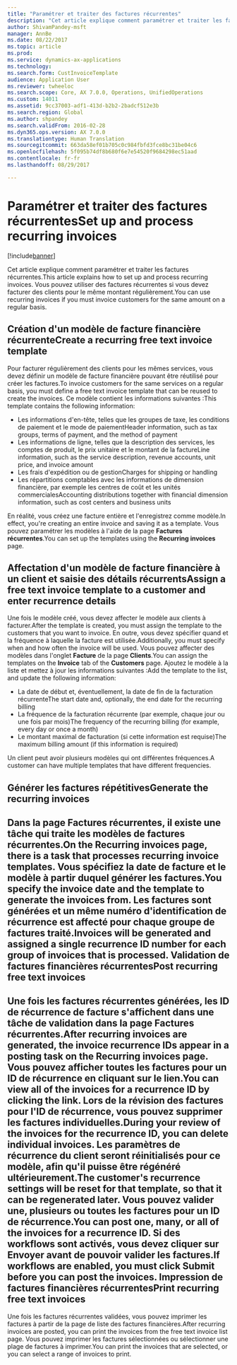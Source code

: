 ```yaml
---
title: "Paramétrer et traiter des factures récurrentes"
description: "Cet article explique comment paramétrer et traiter les factures récurrentes. Vous pouvez utiliser des factures récurrentes si vous devez facturer des clients pour le même montant régulièrement."
author: ShivamPandey-msft
manager: AnnBe
ms.date: 08/22/2017
ms.topic: article
ms.prod: 
ms.service: dynamics-ax-applications
ms.technology: 
ms.search.form: CustInvoiceTemplate
audience: Application User
ms.reviewer: twheeloc
ms.search.scope: Core, AX 7.0.0, Operations, UnifiedOperations
ms.custom: 14011
ms.assetid: 9cc37003-adf1-413d-b2b2-2badcf512e3b
ms.search.region: Global
ms.author: shpandey
ms.search.validFrom: 2016-02-28
ms.dyn365.ops.version: AX 7.0.0
ms.translationtype: Human Translation
ms.sourcegitcommit: 663da58ef01b705c0c984fbfd3fce8bc31be04c6
ms.openlocfilehash: 5f095b74df8b680f6e7e54520f9684298ec51aad
ms.contentlocale: fr-fr
ms.lasthandoff: 08/29/2017

---
```


# <a name="set-up-and-process-recurring-invoices"></a><span data-ttu-id="a361c-104">Paramétrer et traiter des factures récurrentes</span><span class="sxs-lookup"><span data-stu-id="a361c-104">Set up and process recurring invoices</span></span>

[!include[banner](../includes/banner.md)]


<span data-ttu-id="a361c-105">Cet article explique comment paramétrer et traiter les factures récurrentes.</span><span class="sxs-lookup"><span data-stu-id="a361c-105">This article explains how to set up and process recurring invoices.</span></span> <span data-ttu-id="a361c-106">Vous pouvez utiliser des factures récurrentes si vous devez facturer des clients pour le même montant régulièrement.</span><span class="sxs-lookup"><span data-stu-id="a361c-106">You can use recurring invoices if you must invoice customers for the same amount on a regular basis.</span></span>

<a name="create-a-recurring-free-text-invoice-template"></a><span data-ttu-id="a361c-107">Création d'un modèle de facture financière récurrente</span><span class="sxs-lookup"><span data-stu-id="a361c-107">Create a recurring free text invoice template</span></span>
---------------------------------------------

<span data-ttu-id="a361c-108">Pour facturer régulièrement des clients pour les mêmes services, vous devez définir un modèle de facture financière pouvant être réutilisé pour créer les factures.</span><span class="sxs-lookup"><span data-stu-id="a361c-108">To invoice customers for the same services on a regular basis, you must define a free text invoice template that can be reused to create the invoices.</span></span> <span data-ttu-id="a361c-109">Ce modèle contient les informations suivantes :</span><span class="sxs-lookup"><span data-stu-id="a361c-109">This template contains the following information:</span></span>

-   <span data-ttu-id="a361c-110">Les informations d'en-tête, telles que les groupes de taxe, les conditions de paiement et le mode de paiement</span><span class="sxs-lookup"><span data-stu-id="a361c-110">Header information, such as tax groups, terms of payment, and the method of payment</span></span>
-   <span data-ttu-id="a361c-111">Les informations de ligne, telles que la description des services, les comptes de produit, le prix unitaire et le montant de la facture</span><span class="sxs-lookup"><span data-stu-id="a361c-111">Line information, such as the service description, revenue accounts, unit price, and invoice amount</span></span>
-   <span data-ttu-id="a361c-112">Les frais d'expédition ou de gestion</span><span class="sxs-lookup"><span data-stu-id="a361c-112">Charges for shipping or handling</span></span>
-   <span data-ttu-id="a361c-113">Les répartitions comptables avec les informations de dimension financière, par exemple les centres de coût et les unités commerciales</span><span class="sxs-lookup"><span data-stu-id="a361c-113">Accounting distributions together with financial dimension information, such as cost centers and business units</span></span>

<span data-ttu-id="a361c-114">En réalité, vous créez une facture entière et l'enregistrez comme modèle.</span><span class="sxs-lookup"><span data-stu-id="a361c-114">In effect, you're creating an entire invoice and saving it as a template.</span></span> <span data-ttu-id="a361c-115">Vous pouvez paramétrer les modèles à l'aide de la page **Factures récurrentes**.</span><span class="sxs-lookup"><span data-stu-id="a361c-115">You can set up the templates using the **Recurring invoices** page.</span></span>

## <a name="assign-a-free-text-invoice-template-to-a-customer-and-enter-recurrence-details"></a><span data-ttu-id="a361c-116">Affectation d'un modèle de facture financière à un client et saisie des détails récurrents</span><span class="sxs-lookup"><span data-stu-id="a361c-116">Assign a free text invoice template to a customer and enter recurrence details</span></span>
<span data-ttu-id="a361c-117">Une fois le modèle créé, vous devez affecter le modèle aux clients à facturer.</span><span class="sxs-lookup"><span data-stu-id="a361c-117">After the template is created, you must assign the template to the customers that you want to invoice.</span></span> <span data-ttu-id="a361c-118">En outre, vous devez spécifier quand et la fréquence à laquelle la facture est utilisée.</span><span class="sxs-lookup"><span data-stu-id="a361c-118">Additionally, you must specify when and how often the invoice will be used.</span></span> <span data-ttu-id="a361c-119">Vous pouvez affecter des modèles dans l'onglet **Facture** de la page **Clients**.</span><span class="sxs-lookup"><span data-stu-id="a361c-119">You can assign the templates on the **Invoice** tab of the **Customers** page.</span></span> <span data-ttu-id="a361c-120">Ajoutez le modèle à la liste et mettez à jour les informations suivantes :</span><span class="sxs-lookup"><span data-stu-id="a361c-120">Add the template to the list, and update the following information:</span></span>

-   <span data-ttu-id="a361c-121">La date de début et, éventuellement, la date de fin de la facturation récurrente</span><span class="sxs-lookup"><span data-stu-id="a361c-121">The start date and, optionally, the end date for the recurring billing</span></span>
-   <span data-ttu-id="a361c-122">La fréquence de la facturation récurrente (par exemple, chaque jour ou une fois par mois)</span><span class="sxs-lookup"><span data-stu-id="a361c-122">The frequency of the recurring billing (for example, every day or once a month)</span></span>
-   <span data-ttu-id="a361c-123">Le montant maximal de facturation (si cette information est requise)</span><span class="sxs-lookup"><span data-stu-id="a361c-123">The maximum billing amount (if this information is required)</span></span>

<span data-ttu-id="a361c-124">Un client peut avoir plusieurs modèles qui ont différentes fréquences.</span><span class="sxs-lookup"><span data-stu-id="a361c-124">A customer can have multiple templates that have different frequencies.</span></span>

## <a name="generate-the-recurring-invoices"></a><span data-ttu-id="a361c-125">Générer les factures répétitives</span><span class="sxs-lookup"><span data-stu-id="a361c-125">Generate the recurring invoices</span></span>
<span data-ttu-id="a361c-126">Dans la page **Factures récurrentes**, il existe une tâche qui traite les modèles de factures récurrentes.</span><span class="sxs-lookup"><span data-stu-id="a361c-126">On the **Recurring invoices** page, there is a task that processes recurring invoice templates.</span></span> <span data-ttu-id="a361c-127">Vous spécifiez la date de facture et le modèle à partir duquel générer les factures.</span><span class="sxs-lookup"><span data-stu-id="a361c-127">You specify the invoice date and the template to generate the invoices from.</span></span> <span data-ttu-id="a361c-128">Les factures sont générées et un même numéro d'identification de récurrence est affecté pour chaque groupe de factures traité.</span><span class="sxs-lookup"><span data-stu-id="a361c-128">Invoices will be generated and assigned a single recurrence ID number for each group of invoices that is processed.</span></span>
<span data-ttu-id="a361c-129">Validation de factures financières récurrentes</span><span class="sxs-lookup"><span data-stu-id="a361c-129">Post recurring free text invoices</span></span>
---------------------------------

<span data-ttu-id="a361c-130">Une fois les factures récurrentes générées, les ID de récurrence de facture s'affichent dans une tâche de validation dans la page **Factures récurrentes**.</span><span class="sxs-lookup"><span data-stu-id="a361c-130">After recurring invoices are generated, the invoice recurrence IDs appear in a posting task on the **Recurring invoices** page.</span></span> <span data-ttu-id="a361c-131">Vous pouvez afficher toutes les factures pour un ID de récurrence en cliquant sur le lien.</span><span class="sxs-lookup"><span data-stu-id="a361c-131">You can view all of the invoices for a recurrence ID by clicking the link.</span></span> <span data-ttu-id="a361c-132">Lors de la révision des factures pour l'ID de récurrence, vous pouvez supprimer les factures individuelles.</span><span class="sxs-lookup"><span data-stu-id="a361c-132">During your review of the invoices for the recurrence ID, you can delete individual invoices.</span></span> <span data-ttu-id="a361c-133">Les paramètres de récurrence du client seront réinitialisés pour ce modèle, afin qu'il puisse être régénéré ultérieurement.</span><span class="sxs-lookup"><span data-stu-id="a361c-133">The customer's recurrence settings will be reset for that template, so that it can be regenerated later.</span></span> <span data-ttu-id="a361c-134">Vous pouvez valider une, plusieurs ou toutes les factures pour un ID de récurrence.</span><span class="sxs-lookup"><span data-stu-id="a361c-134">You can post one, many, or all of the invoices for a recurrence ID.</span></span> <span data-ttu-id="a361c-135">Si des workflows sont activés, vous devez cliquer sur **Envoyer** avant de pouvoir valider les factures.</span><span class="sxs-lookup"><span data-stu-id="a361c-135">If workflows are enabled, you must click **Submit** before you can post the invoices.</span></span>
<span data-ttu-id="a361c-136">Impression de factures financières récurrentes</span><span class="sxs-lookup"><span data-stu-id="a361c-136">Print recurring free text invoices</span></span>
----------------------------------

<span data-ttu-id="a361c-137">Une fois les factures récurrentes validées, vous pouvez imprimer les factures à partir de la page de liste des factures financières.</span><span class="sxs-lookup"><span data-stu-id="a361c-137">After recurring invoices are posted, you can print the invoices from the free text invoice list page.</span></span> <span data-ttu-id="a361c-138">Vous pouvez imprimer les factures sélectionnées ou sélectionner une plage de factures à imprimer.</span><span class="sxs-lookup"><span data-stu-id="a361c-138">You can print the invoices that are selected, or you can select a range of invoices to print.</span></span>




